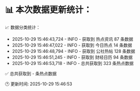 📊 本次数据更新统计：
==========================

📈 数据分类统计：
- 2025-10-29 15:46:43,724 - INFO - 获取到 热点资讯 87 条数据
- 2025-10-29 15:46:47,022 - INFO - 获取到 今日热点 14 条数据
- 2025-10-29 15:46:48,794 - INFO - 获取到 公社热帖 128 条数据
- 2025-10-29 15:46:51,245 - INFO - 获取到 财经日历 94 条数据
- 2025-10-29 15:46:53,718 - INFO - 总共获取到 323 条热点数据

✅ 总共获取到 - 条热点数据

🕐 更新时间: 2025-10-29 15:46:53
